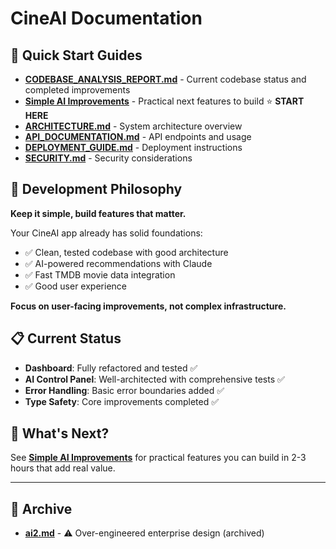 # CineAI Documentation

## 📖 Quick Start Guides

- **[CODEBASE_ANALYSIS_REPORT.md](./CODEBASE_ANALYSIS_REPORT.md)** - Current codebase status and completed improvements
- **[Simple AI Improvements](./simple-ai-improvements.md)** - Practical next features to build ⭐ **START HERE**
- **[ARCHITECTURE.md](./ARCHITECTURE.md)** - System architecture overview
- **[API_DOCUMENTATION.md](./API_DOCUMENTATION.md)** - API endpoints and usage
- **[DEPLOYMENT_GUIDE.md](./DEPLOYMENT_GUIDE.md)** - Deployment instructions
- **[SECURITY.md](./SECURITY.md)** - Security considerations

## 🎯 Development Philosophy

**Keep it simple, build features that matter.**

Your CineAI app already has solid foundations:
- ✅ Clean, tested codebase with good architecture
- ✅ AI-powered recommendations with Claude
- ✅ Fast TMDB movie data integration
- ✅ Good user experience

**Focus on user-facing improvements, not complex infrastructure.**

## 📋 Current Status

- **Dashboard**: Fully refactored and tested ✅
- **AI Control Panel**: Well-architected with comprehensive tests ✅
- **Error Handling**: Basic error boundaries added ✅
- **Type Safety**: Core improvements completed ✅

## 🚀 What's Next?

See **[Simple AI Improvements](./simple-ai-improvements.md)** for practical features you can build in 2-3 hours that add real value.

---

## 📁 Archive

- **[ai2.md](./ai2.md)** - ⚠️ Over-engineered enterprise design (archived)
